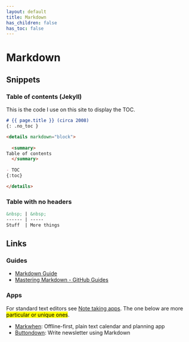 ```yaml
---
layout: default
title: Markdown
has_children: false
has_toc: false
---
```


# Markdown

## Snippets

### Table of contents (Jekyll)

This is the code I use on this site to display the TOC.

```md
# {{ page.title }} (circa 2008)
{: .no_toc }

<details markdown="block">
  
  <summary>
Table of contents
  </summary>
  
- TOC
{:toc}

</details>
```

### Table with no headers

```md
&nbsp; | &nbsp;
------ | -----
Stuff  | More things
```

## Links

### Guides

- [Markdown Guide](https://www.markdownguide.org/)
- [Mastering Markdown - GitHub Guides](https://docs.github.com/en/get-started/writing-on-github/getting-started-with-writing-and-formatting-on-github/basic-writing-and-formatting-syntax)

### Apps

For standard text editors see [Note taking apps](/docs/apps/note-taking). The one below are more <mark>particular or unique ones</mark>. 

- [Markwhen](https://markwhen.com/): Offline-first, plain text calendar and planning app
- [Buttondown](https://buttondown.email/): Write newsletter using Markdown